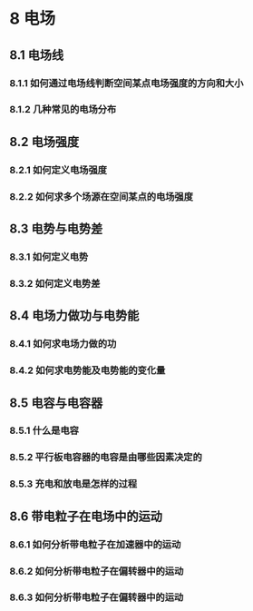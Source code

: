 # 8 电场

## 8.1 电场线

### 8.1.1 如何通过电场线判断空间某点电场强度的方向和大小

### 8.1.2 几种常见的电场分布

## 8.2 电场强度

### 8.2.1 如何定义电场强度

### 8.2.2 如何求多个场源在空间某点的电场强度

## 8.3 电势与电势差

### 8.3.1 如何定义电势

### 8.3.2 如何定义电势差

## 8.4 电场力做功与电势能

### 8.4.1 如何求电场力做的功

### 8.4.2 如何求电势能及电势能的变化量

## 8.5 电容与电容器

### 8.5.1 什么是电容

### 8.5.2 平行板电容器的电容是由哪些因素决定的

### 8.5.3 充电和放电是怎样的过程

## 8.6 带电粒子在电场中的运动

### 8.6.1 如何分析带电粒子在加速器中的运动

### 8.6.2 如何分析带电粒子在偏转器中的运动

### 8.6.3 如何分析带电粒子在偏转器中的运动




